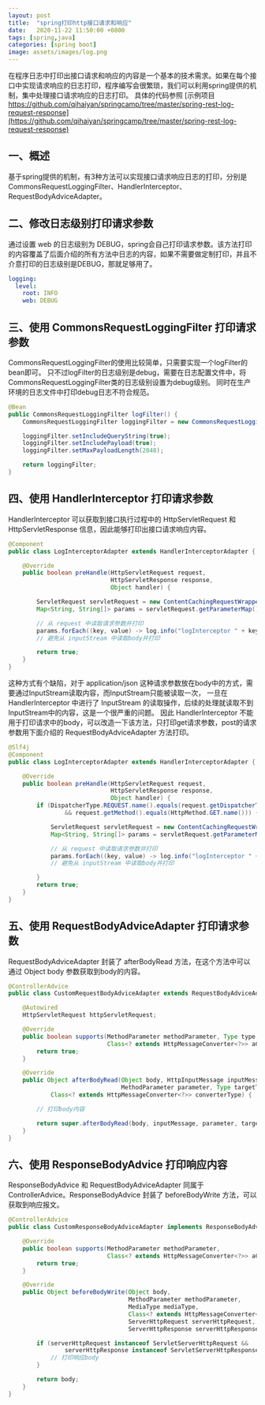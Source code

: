 ```yaml
---
layout: post
title:  "spring打印http接口请求和响应"
date:   2020-11-22 11:50:00 +0800
tags: [spring,java]
categories: [spring boot]
image: assets/images/log.png
---
```


在程序日志中打印出接口请求和响应的内容是一个基本的技术需求。如果在每个接口中实现请求响应的日志打印，程序编写会很繁琐，我们可以利用spring提供的机制，集中处理接口请求响应的日志打印。
具体的代码参照 [示例项目 https://github.com/qihaiyan/springcamp/tree/master/spring-rest-log-request-response](https://github.com/qihaiyan/springcamp/tree/master/spring-rest-log-request-response)

## 一、概述

基于spring提供的机制，有3种方法可以实现接口请求响应日志的打印，分别是CommonsRequestLoggingFilter、HandlerInterceptor、RequestBodyAdviceAdapter。

<!-- more -->

## 二、修改日志级别打印请求参数

通过设置 web 的日志级别为 DEBUG，spring会自己打印请求参数。该方法打印的内容覆盖了后面介绍的所有方法中日志的内容，如果不需要做定制打印，并且不介意打印的日志级别是DEBUG，那就足够用了。

``` yml
logging:
  level:
    root: INFO
    web: DEBUG
```

## 三、使用 CommonsRequestLoggingFilter 打印请求参数

CommonsRequestLoggingFilter的使用比较简单，只需要实现一个logFilter的bean即可。
只不过logFilter的日志级别是debug，需要在日志配置文件中，将CommonsRequestLoggingFilter类的日志级别设置为debug级别。
同时在生产环境的日志文件中打印debug日志不符合规范。

``` java
@Bean
public CommonsRequestLoggingFilter logFilter() {
    CommonsRequestLoggingFilter loggingFilter = new CommonsRequestLoggingFilter();

    loggingFilter.setIncludeQueryString(true);
    loggingFilter.setIncludePayload(true);
    loggingFilter.setMaxPayloadLength(2048);

    return loggingFilter;
}
```

## 四、使用 HandlerInterceptor 打印请求参数

HandlerInterceptor 可以获取到接口执行过程中的 HttpServletRequest 和 HttpServletResponse 信息，因此能够打印出接口请求响应内容。

```java
@Component
public class LogInterceptorAdapter extends HandlerInterceptorAdapter {

    @Override
    public boolean preHandle(HttpServletRequest request,
                             HttpServletResponse response,
                             Object handler) {

        ServletRequest servletRequest = new ContentCachingRequestWrapper(request);
        Map<String, String[]> params = servletRequest.getParameterMap();

        // 从 request 中读取请求参数并打印
        params.forEach((key, value) -> log.info("logInterceptor " + key + "=" + Arrays.toString(value)));
        // 避免从 inputStream 中读取body并打印

        return true;
    }
}
```

这种方式有个缺陷，对于 application/json 这种请求参数放在body中的方式，需要通过InputStream读取内容，而InputStream只能被读取一次，
一旦在 HandlerInterceptor 中进行了 InputStream 的读取操作，后续的处理就读取不到InputStream中的内容，这是一个很严重的问题。
因此 HandlerInterceptor 不能用于打印请求中的body，可以改造一下该方法，只打印get请求参数，post的请求参数用下面介绍的 RequestBodyAdviceAdapter 方法打印。

```java
@Slf4j
@Component
public class LogInterceptorAdapter extends HandlerInterceptorAdapter {

    @Override
    public boolean preHandle(HttpServletRequest request,
                             HttpServletResponse response,
                             Object handler) {
        if (DispatcherType.REQUEST.name().equals(request.getDispatcherType().name())
                && request.getMethod().equals(HttpMethod.GET.name())) {

            ServletRequest servletRequest = new ContentCachingRequestWrapper(request);
            Map<String, String[]> params = servletRequest.getParameterMap();

            // 从 request 中读取请求参数并打印
            params.forEach((key, value) -> log.info("logInterceptor " + key + "=" + Arrays.toString(value)));
            // 避免从 inputStream 中读取body并打印

        }
        return true;
    }
}
```

## 五、使用 RequestBodyAdviceAdapter 打印请求参数

RequestBodyAdviceAdapter 封装了 afterBodyRead 方法，在这个方法中可以通过 Object body 参数获取到body的内容。

```java
@ControllerAdvice
public class CustomRequestBodyAdviceAdapter extends RequestBodyAdviceAdapter {

    @Autowired
    HttpServletRequest httpServletRequest;

    @Override
    public boolean supports(MethodParameter methodParameter, Type type, 
                            Class<? extends HttpMessageConverter<?>> aClass) {
        return true;
    }

    @Override
    public Object afterBodyRead(Object body, HttpInputMessage inputMessage,
                                MethodParameter parameter, Type targetType,
            Class<? extends HttpMessageConverter<?>> converterType) {

        // 打印body内容

        return super.afterBodyRead(body, inputMessage, parameter, targetType, converterType);
    }
}
```

## 六、使用 ResponseBodyAdvice 打印响应内容

ResponseBodyAdvice 和 RequestBodyAdviceAdapter 同属于 ControllerAdvice。ResponseBodyAdvice 封装了 beforeBodyWrite 方法，可以获取到响应报文。

```java
@ControllerAdvice
public class CustomResponseBodyAdviceAdapter implements ResponseBodyAdvice<Object> {

    @Override
    public boolean supports(MethodParameter methodParameter,
                            Class<? extends HttpMessageConverter<?>> aClass) {
        return true;
    }

    @Override
    public Object beforeBodyWrite(Object body,
                                  MethodParameter methodParameter,
                                  MediaType mediaType,
                                  Class<? extends HttpMessageConverter<?>> aClass,
                                  ServerHttpRequest serverHttpRequest,
                                  ServerHttpResponse serverHttpResponse) {

        if (serverHttpRequest instanceof ServletServerHttpRequest &&
                serverHttpResponse instanceof ServletServerHttpResponse) {
            // 打印响应body
        }

        return body;
    }
}
```
